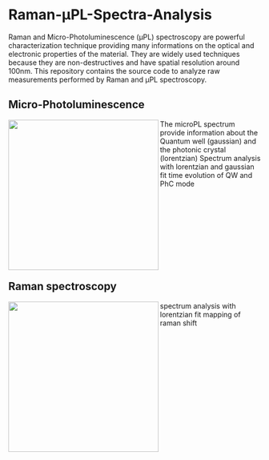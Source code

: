 # Raman-μPL-Spectra-Analysis

Raman and Micro-Photoluminescence (μPL) spectroscopy are powerful characterization technique providing many informations on the optical and electronic properties of the material. They are widely used techniques because they are non-destructives and have spatial resolution around 100nm. This repository contains the source code to analyze raw measurements performed by Raman and μPL spectroscopy.

## Micro-Photoluminescence
<img align="left" src="https://raw.githubusercontent.com/Aurelien-Pelissier/Raman-uPL-Spectra-Analysis/master/img/PL.png" width=300>

The microPL spectrum provide information about the Quantum well (gaussian) and the photonic crystal (lorentzian)
Spectrum analysis with lorentzian and gaussian fit 
time evolution of QW and PhC mode
  

&nbsp;


&nbsp;


&nbsp;


&nbsp;


&nbsp;


## Raman spectroscopy
<img align="left" src="https://raw.githubusercontent.com/Aurelien-Pelissier/Raman-uPL-Spectra-Analysis/master/img/Raman.png" width=300>
spectrum analysis with lorentzian fit
mapping of raman shift
